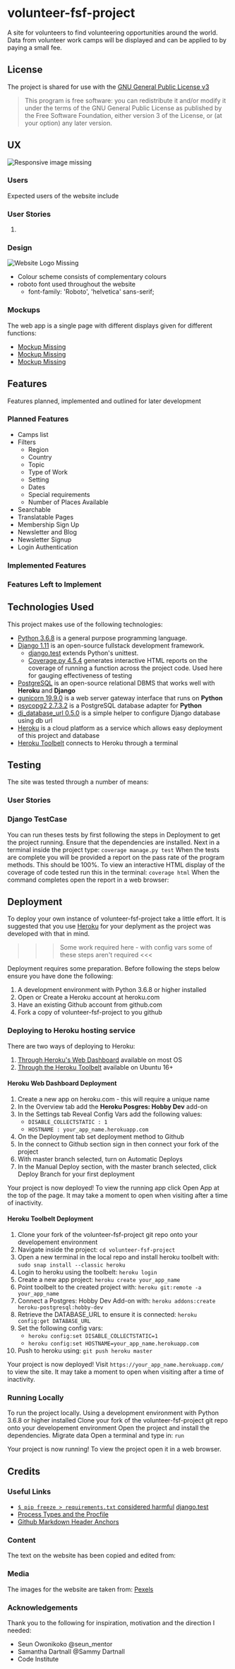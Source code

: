 # volunteer-fsf-project

A site for volunteers to find volunteering opportunities around the world.
Data from volunteer work camps will be displayed and can be applied to by paying a small fee.

## License

The project is shared for use with the [GNU General Public License v3](https://github.com/Pattern-Projects/oireachtas-ifd-project/blob/master/LICENSE)

>   This program is free software: you can redistribute it and/or modify
    it under the terms of the GNU General Public License as published by
    the Free Software Foundation, either version 3 of the License, or
    (at your option) any later version.

    
## UX

<!--Responsive Views of Home Page-->
![Responsive image missing](documentation/Responsive.png)

### Users 

Expected users of the website include

### User Stories

1.

### Design

<!--- Gold circles representing the seats of the Oireachtas-->
![Website Logo Missing](documentation/logo.png)
- Colour scheme consists of complementary colours 
- roboto font used throughout the website
    - font-family: 'Roboto', 'helvetica' sans-serif;

### Mockups

The web app is a single page with different displays given for different functions:
- [Mockup Missing]()  
- [Mockup Missing]()  
- [Mockup Missing]()  


## Features

Features planned, implemented and outlined for later development 

### Planned Features
- Camps list
- Filters
    - Region
    - Country
    - Topic
    - Type of Work
    - Setting
    - Dates
    - Special requirements
    - Number of Places Available
- Searchable
- Translatable Pages
- Membership Sign Up
- Newsletter and Blog
- Newsletter Signup
- Login Authentication

### Implemented Features

### Features Left to Implement


## Technologies Used

This project makes use of the following technologies:
- [Python 3.6.8](https://www.python.org/) is a general purpose programming language.
- [Django 1.11](https://docs.djangoproject.com/en/1.11/) is an open-source fullstack development framework.
    - [django.test](https://docs.djangoproject.com/en/1.11/topics/testing/) extends Python's unittest.
    - [Coverage.py 4.5.4](https://coverage.readthedocs.io/en/v4.5.x/) generates interactive HTML reports on the coverage of running a function across the project code. Used here for gauging effectiveness of testing
- [PostgreSQL](https://www.postgresql.org/) is an open-source relational DBMS that works well with **Heroku** and **Django**
- [gunicorn 19.9.0](https://gunicorn.org/) is a web server gateway interface that runs on **Python**
- [psycopg2 2.7.3.2](https://pypi.org/project/psycopg2/) is a PostgreSQL database adapter for **Python**
- [dj_database_url 0.5.0](https://pypi.org/project/dj-database-url/) is a simple helper to configure Django database using db url
- [Heroku](http://heroku.com) is a cloud platform as a service which allows easy deployment of this project and database
- [Heroku Toolbelt](https://devcenter.heroku.com/articles/heroku-cli) connects to Heroku through a terminal

## Testing

The site was tested through a number of means:

### User Stories

### Django TestCase

You can run theses tests by first following the steps in Deployment to get the project running.
Ensure that the dependencies are installed.
Next in a terminal inside the project type:
    `coverage manage.py test`
When the tests are complete you will be provided a report on the pass rate of the program methods. This should be 100%.
To view an interactive HTML display of the coverage of code tested run this in the terminal:
    `coverage html`
When the command completes open the report in a web browser:


## Deployment

To deploy your own instance of volunteer-fsf-project take a little effort.
It is suggested that you use [Heroku](http://heroku.com) for your deplyment as the project was developed with that in mind.

>>> Some work required here - with config vars some of these steps aren't required <<<

Deployment requires some preparation. Before following the steps below ensure you have done the following:
1. A development environment with Python 3.6.8 or higher installed
1. Open or Create a Heroku account at heroku.com
2. Have an existing Github account from github.com
3. Fork a copy of volunteer-fsf-project to you github

### Deploying to Heroku hosting service

There are two ways of deploying to Heroku:
1. [Through Heroku's Web Dashboard](#Heroku-Web-Dashboard-Deployment) available on most OS
2. [Through the Heroku Toolbelt](#Heroku-Toolbelt-Deployment) available on Ubuntu 16+

#### Heroku Web Dashboard Deployment

1. Create a new app on heroku.com - this will require a unique name
2. In the Overview tab add the **Heroku Posgres: Hobby Dev** add-on
3. In the Settings tab Reveal Config Vars add the following values:
    - `DISABLE_COLLECTSTATIC : 1`
    - `HOSTNAME : your_app_name.herokuapp.com`
4. On the Deployment tab set deployment method to Github
5. In the connect to Github section sign in then connect your fork of the project
6. With master branch selected, turn on Automatic Deploys
7. In the Manual Deploy section, with the master branch selected, click Deploy Branch for your first deployment

Your project is now deployed! To view the running app click Open App at the top of the page. It may take a moment to open when visiting after a time of inactivity.

#### Heroku Toolbelt Deployment

1. Clone your fork of the volunteer-fsf-project git repo onto your developement environment
2. Navigate inside the project:
    `cd volunteer-fsf-project`
3. Open a new terminal in the local repo and install heroku toolbelt with:
    `sudo snap install --classic heroku`
4. Login to heroku using the toolbelt:
    `heroku login`
5. Create a new app project:
    `heroku create your_app_name`
6. Point toolbelt to the created project with:
    `heroku git:remote -a your_app_name`
7. Connect a Postgres: Hobby Dev Add-on with:
    `heroku addons:create heroku-postgresql:hobby-dev`
8. Retrieve the DATABASE_URL to ensure it is connected:
    `heroku config:get DATABASE_URL`
9. Set the following config vars:
    - `heroku config:set DISABLE_COLLECTSTATIC=1`
    - `heroku config:set HOSTNAME=your_app_name.herokuapp.com`
10. Push to heroku using:
    `git push heroku master`

Your project is now deployed! Visit `https://your_app_name.herokuapp.com/` to view the site. It may take a moment to open when visiting after a time of inactivity.

### Running Locally
To run the project locally.
Using a development environment with Python 3.6.8 or higher installed
Clone your fork of the volunteer-fsf-project git repo onto your developement environment
Open the project and install the dependencies.
Migrate data
Open a terminal and type in:
    `run`

Your project is now running! To view the project open it in a web browser.

## Credits

### Useful Links
- [`$ pip freeze > requirements.txt` considered harmful](https://medium.com/@tomagee/pip-freeze-requirements-txt-considered-harmful-f0bce66cf895)
[django.test](https://docs.djangoproject.com/en/1.11/topics/testing/)
- [Process Types and the Procfile](https://pythonhosted.org/deis/using_deis/process-types/)
- [Github Markdown Header Anchors](https://gist.github.com/asabaylus/3071099)

### Content
The text on the website has been copied and edited from:

### Media
The images for the website are taken from:
[Pexels](https://www.pexels.com/)

### Acknowledgements
Thank you to the following for inspiration, motivation and the direction I needed:
- Seun Owonikoko    @seun_mentor
- Samantha Dartnall @Sammy Dartnall
- Code Institute